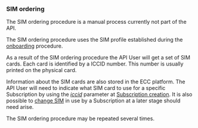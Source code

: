 ### SIM ordering

The SIM ordering procedure is a manual process currently not part of the API.

The SIM ordering procedure uses the SIM profile established during the [onboarding](onboarding.md) procedure.

As a result of the SIM ordering procedure the API User will get a set of SIM cards. Each card is identified by a ICCID number. This number is usually printed on the physical card.

Information about the SIM cards are also stored in the ECC platform. The API User will need to indicate what SIM card to use for a specific Subscription by using the _[iccid](parameters.md#iccid)_ parameter at [Subscription creation](create_subscription.md). It is also possible to [change SIM](change_sim.md) in use by a Subscription at a later stage should need arise.

The SIM ordering procedure may be repeated several times.  
